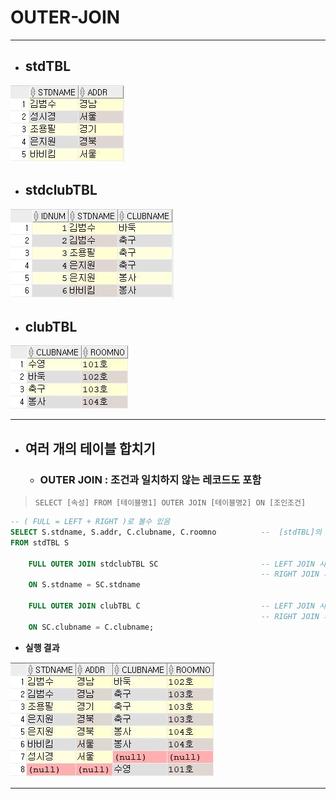 # OUTER-JOIN

***

* ## **stdTBL**

 <img src="md-images/stdtbl.JPG"/>

* ## **stdclubTBL**

 <img src="md-images/stdclubtbl.JPG" style="zoom:;"/>

* ## **clubTBL**

 <img src="md-images/clubtbl.JPG"/>

***

* ## 여러 개의 테이블 합치기

  * ### OUTER JOIN : 조건과 일치하지 않는 레코드도 포함

> `SELECT [속성] FROM [테이블명1] OUTER JOIN [테이블명2] ON [조인조건]`

```sql
-- ( FULL = LEFT + RIGHT )로 볼수 있음
SELECT S.stdname, S.addr, C.clubname, C.roomno          --  [stdTBL]의 [stdname, addr] + [clubTBL]의 [clubname, roomno]
FROM stdTBL S

    FULL OUTER JOIN stdclubTBL SC                       -- LEFT JOIN 사용시 = line7:[성시경] 포함
                                                        -- RIGHT JOIN 사용시 = line7:[성시경] 미포함
    ON S.stdname = SC.stdname
    
    FULL OUTER JOIN clubTBL C                           -- LEFT JOIN 사용시 = line7:[성시경] 포함 / line8:[수영] 미포함
                                                        -- RIGHT JOIN 사용시 = line7:[성시경] 미포함 / line8:[수영] 포함
    ON SC.clubname = C.clubname;
```

* **실행 결과**

 <img src="md-images/fulljoin.JPG">

***

